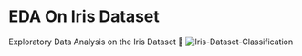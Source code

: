# EDA On Iris Dataset
Exploratory Data Analysis on the Iris Dataset :bouquet:
![Iris-Dataset-Classification](https://github.com/Jotiba27/CodeClauseInternship_EDA_On_Iris_Dataset/assets/126238064/caef86a2-561e-4f3a-ba53-75a9c8ff175f)



